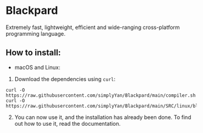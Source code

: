 # Blackpard
Extremely fast, lightweight, efficient and wide-ranging cross-platform programming language.

## How to install:
- macOS and Linux:
1. Download the dependencies using `curl`:
```
curl -O https://raw.githubusercontent.com/simplyYan/Blackpard/main/compiler.sh
curl -O https://raw.githubusercontent.com/simplyYan/Blackpard/main/SRC/linux/blackpard_src.sh
```
2. You can now use it, and the installation has already been done. To find out how to use it, read the documentation.
